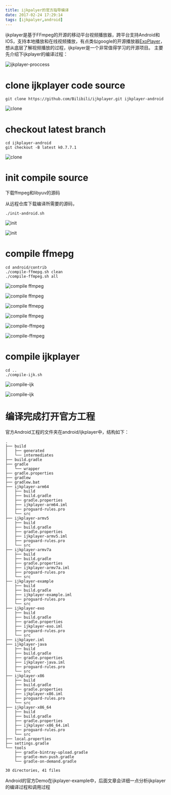 ```yaml
---
title: ijkpalyer的官方指导编译
date: 2017-02-24 17:29:14
tags: [ijkpalyer,android]
---
```

ijkplayer是基于FFmpeg的开源的移动平台视频播放器，跨平台支持Android和IOS，支持本地播放和在线视频播放，有点类似google的开源播放器[ExoPlayer](https://github.com/google/ExoPlayer)，想从底层了解视频播放的过程，ijkplayer是一个非常值得学习的开源项目。
主要先介绍下ijkplayer的编译过程：

![ijkplayer-proccess](http://of6x0sb2r.bkt.clouddn.com/ijkplayer.png)

<!--more-->

# clone ijkplayer code source

```
git clone https://github.com/Bilibili/ijkplayer.git ijkplayer-android
```

![clone](http://of6x0sb2r.bkt.clouddn.com/clone%20ijkplayer.png-WaterMark)

# checkout latest branch

```
cd ijkplayer-android
git checkout -B latest k0.7.7.1
```

![clone](http://of6x0sb2r.bkt.clouddn.com/checkout-ijkplayer.png-WaterMark)

# init compile source

下载ffmpeg和libyuv的源码

从远程仓库下载编译所需要的源码，
```
./init-android.sh
```

![init](http://of6x0sb2r.bkt.clouddn.com/pull-ffmpeg.png-WaterMark)

![init](http://of6x0sb2r.bkt.clouddn.com/pull-libyuv.png-WaterMark)



# compile ffmepg

```
cd android/contrib
./compile-ffmepg.sh clean
./compile-ffmpeg.sh all
```

![compile ffmpeg](http://of6x0sb2r.bkt.clouddn.com/clean-ffmpeg.png-WaterMark)

![compile ffmpeg](http://of6x0sb2r.bkt.clouddn.com/check-archs-env-armv5.png-WaterMark)

![compile ffmepg](http://of6x0sb2r.bkt.clouddn.com/check-ffmpeg-env-configurate.png-WaterMark)

![compile ffmpeg](http://of6x0sb2r.bkt.clouddn.com/enable-configuration.png-WaterMark)

![compile-ffmpeg](http://of6x0sb2r.bkt.clouddn.com/compile-ffmpeg.png-WaterMark)

![compile-ffmpeg](http://of6x0sb2r.bkt.clouddn.com/link-ffmpeg-share-finish.png-WaterMark)

# compile ijkplayer

```
cd ..
./compile-ijk.sh
```

![compile-ijk](http://of6x0sb2r.bkt.clouddn.com/compile-ijk.png-WaterMark)

![compile-ijk](http://of6x0sb2r.bkt.clouddn.com/install-libijk-so.png-WaterMark)


# 编译完成打开官方工程

官方Android工程的文件夹在android/ijkplayer中，结构如下：
```
.
├── build
│   ├── generated
│   └── intermediates
├── build.gradle
├── gradle
│   └── wrapper
├── gradle.properties
├── gradlew
├── gradlew.bat
├── ijkplayer-arm64
│   ├── build
│   ├── build.gradle
│   ├── gradle.properties
│   ├── ijkplayer-arm64.iml
│   ├── proguard-rules.pro
│   └── src
├── ijkplayer-armv5
│   ├── build
│   ├── build.gradle
│   ├── gradle.properties
│   ├── ijkplayer-armv5.iml
│   ├── proguard-rules.pro
│   └── src
├── ijkplayer-armv7a
│   ├── build
│   ├── build.gradle
│   ├── gradle.properties
│   ├── ijkplayer-armv7a.iml
│   ├── proguard-rules.pro
│   └── src
├── ijkplayer-example
│   ├── build
│   ├── build.gradle
│   ├── ijkplayer-example.iml
│   ├── proguard-rules.pro
│   └── src
├── ijkplayer-exo
│   ├── build
│   ├── build.gradle
│   ├── gradle.properties
│   ├── ijkplayer-exo.iml
│   ├── proguard-rules.pro
│   └── src
├── ijkplayer.iml
├── ijkplayer-java
│   ├── build
│   ├── build.gradle
│   ├── gradle.properties
│   ├── ijkplayer-java.iml
│   ├── proguard-rules.pro
│   └── src
├── ijkplayer-x86
│   ├── build
│   ├── build.gradle
│   ├── gradle.properties
│   ├── ijkplayer-x86.iml
│   ├── proguard-rules.pro
│   └── src
├── ijkplayer-x86_64
│   ├── build
│   ├── build.gradle
│   ├── gradle.properties
│   ├── ijkplayer-x86_64.iml
│   ├── proguard-rules.pro
│   └── src
├── local.properties
├── settings.gradle
└── tools
    ├── gradle-bintray-upload.gradle
    ├── gradle-mvn-push.gradle
    └── gradle-on-demand.gradle

30 directories, 41 files

```

Android的官方Demo在ijkplayer-example中，后面文章会详细一点分析ijkplayer的编译过程和调用过程